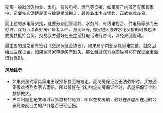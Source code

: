 交房一般就涉及物业、水电、有线电视、燃气等交接，如果房产内部还有家具家电，还要核实清楚是否有被更换或搬走，最终业主才交钥匙，正式完成交易。

而上述的水电等交接，就要分别到管理处、水务局、有线电视台、供电局等部门去办理，双方应准备好房产证复印件、身份证等;
部分地区办理水电交接的时候也许要提供抵押合同，交易双方最好在去之前打电话进行咨询，以免来回跑动。

最主要的是之前有签订《交房保证金协议》，如果房子内部家具家电完整，就交回给业主保证金。如果家具家电确实有缺失，那么经过双方协商后可以在保证金里面进行抵扣。

#### 风险提示
- 如果交房时家具家电出现损坏甚至被搬走，而交房保证金无法弥补时，买方通常很难找到卖家去索赔。所以最好在当初约定交房保证金时，尽量把保证金的数额做大。
- 户口问题也是交房时容易忽视的地方，所以在交房前，最好在房屋所在地的公安局查阅业主的户口是否已经迁出。
